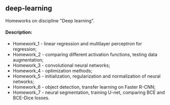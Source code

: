 ## deep-learning

Homeworks on discipline "Deep learning".

#### Description:
+ Homework_1 - linear regression and multilayer perceptron for regression;
+ Homework_2 - comparing different activation functions, testing data augmentation;
+ Homework_3 - convolutional neural networks;
+ Homework_4 - optimization methods;
+ Homework_5 - initialization, regularization and normalization of neural networks;
+ Homework_6 - object detection, transfer learning on Faster R-CNN;
+ Homework_7 - neural segmentation, training U-net, comparing BCE and BCE-Dice losses.
